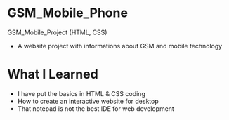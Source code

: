 # GSM_Mobile_Phone

GSM_Mobile_Project (HTML, CSS)
- A website project with informations about GSM and mobile technology

# What I Learned

- I have put the basics in HTML & CSS coding
- How to create an interactive website for desktop
- That notepad is not the best IDE for web development

